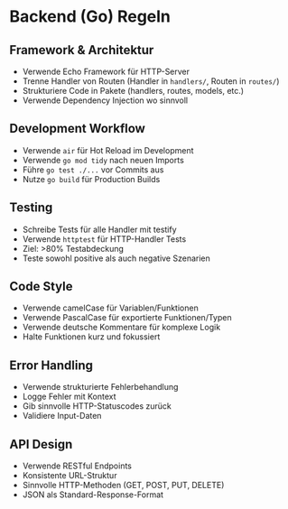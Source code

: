 # Backend (Go) Regeln

## Framework & Architektur
- Verwende Echo Framework für HTTP-Server
- Trenne Handler von Routen (Handler in `handlers/`, Routen in `routes/`)
- Strukturiere Code in Pakete (handlers, routes, models, etc.)
- Verwende Dependency Injection wo sinnvoll

## Development Workflow
- Verwende `air` für Hot Reload im Development
- Verwende `go mod tidy` nach neuen Imports
- Führe `go test ./...` vor Commits aus
- Nutze `go build` für Production Builds

## Testing
- Schreibe Tests für alle Handler mit testify
- Verwende `httptest` für HTTP-Handler Tests
- Ziel: >80% Testabdeckung
- Teste sowohl positive als auch negative Szenarien

## Code Style
- Verwende camelCase für Variablen/Funktionen
- Verwende PascalCase für exportierte Funktionen/Typen
- Verwende deutsche Kommentare für komplexe Logik
- Halte Funktionen kurz und fokussiert

## Error Handling
- Verwende strukturierte Fehlerbehandlung
- Logge Fehler mit Kontext
- Gib sinnvolle HTTP-Statuscodes zurück
- Validiere Input-Daten

## API Design
- Verwende RESTful Endpoints
- Konsistente URL-Struktur
- Sinnvolle HTTP-Methoden (GET, POST, PUT, DELETE)
- JSON als Standard-Response-Format 